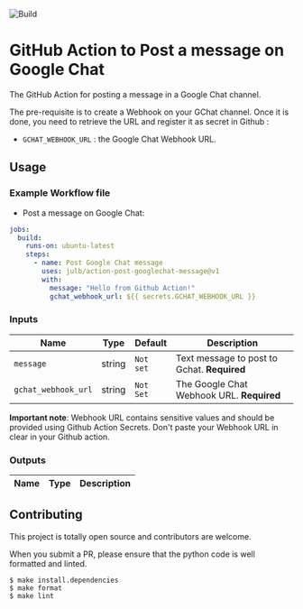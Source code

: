 ![Build](https://github.com/julb/action-post-googlechat-message/workflows/Build/badge.svg)

# GitHub Action to Post a message on Google Chat

The GitHub Action for posting a message in a Google Chat channel.

The pre-requisite is to create a Webhook on your GChat channel.
Once it is done, you need to retrieve the URL and register it as secret in Github :

- `GCHAT_WEBHOOK_URL` : the Google Chat Webhook URL.

## Usage

### Example Workflow file

- Post a message on Google Chat:

```yaml
jobs:
  build:
    runs-on: ubuntu-latest
    steps:
      - name: Post Google Chat message
        uses: julb/action-post-googlechat-message@v1
        with:
          message: "Hello from Github Action!"
          gchat_webhook_url: ${{ secrets.GCHAT_WEBHOOK_URL }}
```

### Inputs

| Name                | Type   | Default   | Description                                 |
| ------------------- | ------ | --------- | ------------------------------------------- |
| `message`           | string | `Not set` | Text message to post to Gchat. **Required** |
| `gchat_webhook_url` | string | `Not Set` | The Google Chat Webhook URL. **Required**   |

**Important note**: Webhook URL contains sensitive values and should be provided using Github Action Secrets.
Don't paste your Webhook URL in clear in your Github action.

### Outputs

| Name | Type   | Description                  |
| ---- | ------ | ---------------------------- |

## Contributing

This project is totally open source and contributors are welcome.

When you submit a PR, please ensure that the python code is well formatted and linted.

```
$ make install.dependencies
$ make format
$ make lint
```

